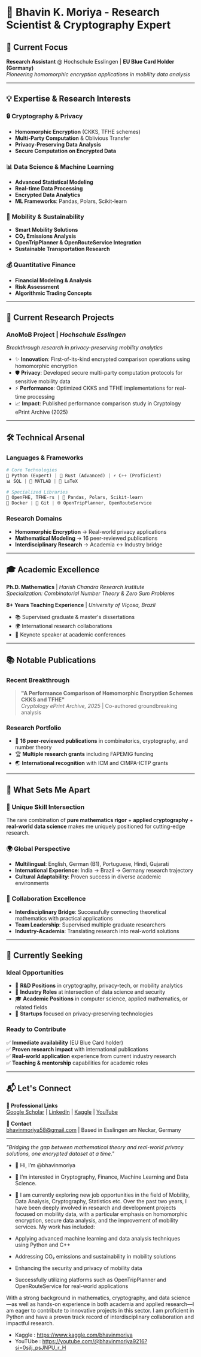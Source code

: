 # 🚀 Bhavin K. Moriya - Research Scientist & Cryptography Expert

## 🎯 **Current Focus**
**Research Assistant** @ Hochschule Esslingen | **EU Blue Card Holder (Germany)**  
*Pioneering homomorphic encryption applications in mobility data analysis*

---

## 💡 **Expertise & Research Interests**

### 🔒 **Cryptography & Privacy**
- **Homomorphic Encryption** (CKKS, TFHE schemes)
- **Multi-Party Computation** & Oblivious Transfer
- **Privacy-Preserving Data Analysis**
- **Secure Computation on Encrypted Data**

### 📊 **Data Science & Machine Learning**
- **Advanced Statistical Modeling**
- **Real-time Data Processing**
- **Encrypted Data Analytics**
- **ML Frameworks**: Pandas, Polars, Scikit-learn

### 🚗 **Mobility & Sustainability**
- **Smart Mobility Solutions**
- **CO₂ Emissions Analysis**
- **OpenTripPlanner & OpenRouteService Integration**
- **Sustainable Transportation Research**

### 💰 **Quantitative Finance**
- **Financial Modeling & Analysis**
- **Risk Assessment**
- **Algorithmic Trading Concepts**

---

## 🔬 **Current Research Projects**

### **AnoMoB Project** | *Hochschule Esslingen*
*Breakthrough research in privacy-preserving mobility analytics*

- ✨ **Innovation**: First-of-its-kind encrypted comparison operations using homomorphic encryption
- 🛡️ **Privacy**: Developed secure multi-party computation protocols for sensitive mobility data
- ⚡ **Performance**: Optimized CKKS and TFHE implementations for real-time processing
- 📈 **Impact**: Published performance comparison study in Cryptology ePrint Archive (2025)

---

## 🛠️ **Technical Arsenal**

### **Languages & Frameworks**
```python
# Core Technologies
🐍 Python (Expert) | 🦀 Rust (Advanced) | ⚡ C++ (Proficient)
📊 SQL | 🔢 MATLAB | 📝 LaTeX

# Specialized Libraries
🔐 OpenFHE, TFHE-rs | 🤖 Pandas, Polars, Scikit-learn
🐳 Docker | 🔧 Git | 🌐 OpenTripPlanner, OpenRouteService
```

### **Research Domains**
- **Homomorphic Encryption** → Real-world privacy applications
- **Mathematical Modeling** → 16 peer-reviewed publications
- **Interdisciplinary Research** → Academia ↔ Industry bridge

---

## 🎓 **Academic Excellence**

**Ph.D. Mathematics** | *Harish Chandra Research Institute*  
*Specialization: Combinatorial Number Theory & Zero Sum Problems*

**8+ Years Teaching Experience** | *University of Viçosa, Brazil*  
- 📚 Supervised graduate & master's dissertations
- 🌍 International research collaborations
- 🎤 Keynote speaker at academic conferences

---

## 📚 **Notable Publications**

### **Recent Breakthrough**
> **"A Performance Comparison of Homomorphic Encryption Schemes CKKS and TFHE"**  
> *Cryptology ePrint Archive, 2025* | Co-authored groundbreaking analysis

### **Research Portfolio**
- 📖 **16 peer-reviewed publications** in combinatorics, cryptography, and number theory
- 🏆 **Multiple research grants** including FAPEMIG funding
- 🌏 **International recognition** with ICM and CIMPA-ICTP grants

---

## 🌟 **What Sets Me Apart**

### 🧠 **Unique Skill Intersection**
The rare combination of **pure mathematics rigor** + **applied cryptography** + **real-world data science** makes me uniquely positioned for cutting-edge research.

### 🌍 **Global Perspective**
- **Multilingual**: English, German (B1), Portuguese, Hindi, Gujarati
- **International Experience**: India → Brazil → Germany research trajectory
- **Cultural Adaptability**: Proven success in diverse academic environments

### 🤝 **Collaboration Excellence**
- **Interdisciplinary Bridge**: Successfully connecting theoretical mathematics with practical applications
- **Team Leadership**: Supervised multiple graduate researchers
- **Industry-Academia**: Translating research into real-world solutions

---

## 🎯 **Currently Seeking**

### **Ideal Opportunities**
- 🔬 **R&D Positions** in cryptography, privacy-tech, or mobility analytics
- 🏢 **Industry Roles** at intersection of data science and security
- 🎓 **Academic Positions** in computer science, applied mathematics, or related fields
- 🚀 **Startups** focused on privacy-preserving technologies

### **Ready to Contribute**
✅ **Immediate availability** (EU Blue Card holder)  
✅ **Proven research impact** with international publications  
✅ **Real-world application** experience from current industry research  
✅ **Teaching & mentorship** capabilities for academic roles  

---

## 📬 **Let's Connect**

**🔗 Professional Links**  
[Google Scholar](https://scholar.google.com) | [LinkedIn](https://linkedin.com) | [Kaggle](https://kaggle.com) | [YouTube](https://youtube.com)

**📧 Contact**  
bhavinmoriya58@gmail.com | Based in Esslingen am Neckar, Germany

---

*"Bridging the gap between mathematical theory and real-world privacy solutions, one encrypted dataset at a time."*

- 👋 Hi, I’m @bhavinmoriya
- 👀 I’m interested in Cryptography, Finance, Machine Learning and Data Science.
- 🌱 I am currently exploring new job opportunities in the field of Mobility, Data Analysis, Cryptography, Statistics etc. Over the past two years, I have been deeply involved in research and development projects focused on mobility data, with a particular emphasis on homomorphic encryption, secure data analysis, and the improvement of mobility services. My work has included:
 
- Applying advanced machine learning and data analysis techniques using Python and C++
 
- Addressing CO₂ emissions and sustainability in mobility solutions
 
- Enhancing the security and privacy of mobility data
 
- Successfully utilizing platforms such as OpenTripPlanner and OpenRouteService for real-world applications
 
With a strong background in mathematics, cryptography, and data science—as well as hands-on experience in both academia and applied research—I am eager to contribute to innovative projects in this sector. I am proficient in Python and have a proven track record of interdisciplinary collaboration and impactful research. 
- Kaggle : https://www.kaggle.com/bhavinmoriya
- YouTUbe : https://youtube.com/@bhavinmoriya9216?si=0sjlj_psJNPU_r_H
<!---
- 💞️ I’m looking to collaborate on ...
- 📫 How to reach me ...
--->

<!---
bhavinmoriya/bhavinmoriya is a ✨ special ✨ repository because its `README.md` (this file) appears on your GitHub profile.
You can click the Preview link to take a look at your changes.
--->
